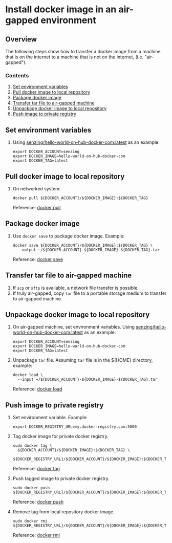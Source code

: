 # Install docker image in an air-gapped environment

## Overview

The following steps show how to transfer a docker image from a machine
that is on the internet to a machine that is not on the internet, (i.e. "air-gapped").

### Contents

1. [Set environment variables](#set-environment-variables)
1. [Pull docker image to local repository](#pull-docker-image-to-local-repository)
1. [Package docker image](#package-docker-image)
1. [Transfer tar file to air-gapped machine](#transfer-tar-file-to-air-gapped-machine)
1. [Unpackage docker image to local repository](#unpackage-docker-image-to-local-repository)
1. [Push image to private registry](#push-image-to-private-registry)

## Set environment variables

1. Using [senzing/hello-world-on-hub-docker-com:latest](https://hub.docker.com/r/senzing/hello-world-on-hub-docker-com) as an example:

    ```console
    export DOCKER_ACCOUNT=senzing
    export DOCKER_IMAGE=hello-world-on-hub-docker-com
    export DOCKER_TAG=latest
    ```

## Pull docker image to local repository

1. On networked system:

    ```console
    docker pull ${DOCKER_ACCOUNT}/${DOCKER_IMAGE}:${DOCKER_TAG}
    ```

    Reference: [docker pull](https://docs.docker.com/engine/reference/commandline/pull/)

## Package docker image

1. Use `docker save` to package docker image. Example:

    ```console
    docker save ${DOCKER_ACCOUNT}/${DOCKER_IMAGE}:${DOCKER_TAG} \
      --output ~/${DOCKER_ACCOUNT}-${DOCKER_IMAGE}-${DOCKER_TAG}.tar
    ```

    Reference: [docker save](https://docs.docker.com/engine/reference/commandline/save/)

## Transfer tar file to air-gapped machine

1. If `scp` or `sftp` is available, a network file transfer is possible.
1. If truly air-gapped, copy `tar` file to a portable storage medium to transfer to air-gapped machine.

## Unpackage docker image to local repository

1. On air-gapped machine, set environment variables.
   Using [senzing/hello-world-on-hub-docker-com:latest](https://hub.docker.com/r/senzing/hello-world-on-hub-docker-com) as an example:

    ```console
    export DOCKER_ACCOUNT=senzing
    export DOCKER_IMAGE=hello-world-on-hub-docker-com
    export DOCKER_TAG=latest
    ```

1. Unpackage `tar` file. Assuming `tar` file is in the ${HOME} directory, example:

    ```console
    docker load \
      --input ~/${DOCKER_ACCOUNT}-${DOCKER_IMAGE}-${DOCKER_TAG}.tar  
    ```

    Reference: [docker load](https://docs.docker.com/engine/reference/commandline/load/)

## Push image to private registry

1. Set environment variable. Example:

    ```console
    export DOCKER_REGISTRY_URL=my.docker-registry.com:5000
    ```

1. Tag docker image for private docker registry.

    ```console
    sudo docker tag \
      ${DOCKER_ACCOUNT}/${DOCKER_IMAGE}:${DOCKER_TAG} \
      ${DOCKER_REGISTRY_URL}/${DOCKER_ACCOUNT}/${DOCKER_IMAGE}:${DOCKER_TAG}
    ```

    Reference: [docker tag](https://docs.docker.com/engine/reference/commandline/tag/)

1. Push tagged image to private docker registry.

    ```console
    sudo docker push ${DOCKER_REGISTRY_URL}/${DOCKER_ACCOUNT}/${DOCKER_IMAGE}:${DOCKER_TAG}
    ```

    Reference: [docker push](https://docs.docker.com/engine/reference/commandline/push/)

1. Remove tag from local repository docker image.

    ```console
    sudo docker rmi ${DOCKER_REGISTRY_URL}/${DOCKER_ACCOUNT}/${DOCKER_IMAGE}:${DOCKER_TAG}
    ```

    Reference: [docker rmi](https://docs.docker.com/engine/reference/commandline/rmi/)
